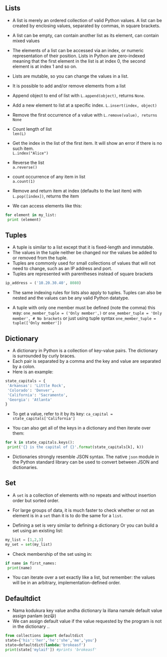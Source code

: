 ## Lists

- A list is merely an ordered collection of valid Python values. A list can be created by enclosing values, separated by commas, in square brackets. 
- A list can be empty, can contain another list as its element, can contain mixed values

- The elements of a list can be accessed via an index, or numeric representation of their position. Lists in Python are zero-indexed meaning that the first element in the list is at index 0, the second element is at index 1 and so on.

- Lists are mutable, so you can change the values in a list.

- It is possible to add and/or remove elements from a list

- Append object to end of list with `L.append(object)`, returns `None`.

- Add a new element to list at a specific index. `L.insert(index, object)`

- Remove the first occurrence of a value with `L.remove(value), returns None`

- Count length of list <br> `len(L)`

- Get the index in the list of the first item. It will show an error if there is no such item. <br> `L.index("Alice")`

- Reverse the list <br> `a.reverse()`

- count occurrence of any item in list <br> `a.count(1)`

- Remove and return item at index (defaults to the last item) with `L.pop([index])`, returns the item

- We can access elements like this:
```python
for element in my_list:
 print (element)
```

## Tuples

- A tuple is similar to a list except that it is fixed-length and immutable. 
- The values in the tuple neither be changed nor the values be added to or removed from the tuple. 
- Tuples are commonly used for small collections of values that will not need to change, such as an IP address and port. 
- Tuples are represented with parentheses instead of square brackets

```python
ip_address = ('10.20.30.40', 8080)
```

- The same indexing rules for lists also apply to tuples. Tuples can also be nested and the values can be any valid Python datatype.

- A tuple with only one member must be defined (note the comma) this way:
`one_member_tuple = ('Only member',)`
or
`one_member_tuple = 'Only member', # No brackets`
or just using tuple syntax
`one_member_tuple = tuple(['Only member'])`

## Dictionary

- A dictionary in Python is a collection of key-value pairs. The dictionary is surrounded by curly braces. 
- Each pair is separated by a comma and the key and value are separated by a colon. 
- Here is an example:
```python
state_capitals = {
 'Arkansas': 'Little Rock',
 'Colorado': 'Denver',
 'California': 'Sacramento',
 'Georgia': 'Atlanta'
}
```

- To get a value, refer to it by its key:
`ca_capital = state_capitals['California']`

- You can also get all of the keys in a dictionary and then iterate over them:
```python
for k in state_capitals.keys():
 print('{} is the capital of {}'.format(state_capitals[k], k))
```

- Dictionaries strongly resemble JSON syntax. The native `json` module in the Python standard library can be used to convert between JSON and dictionaries.

## Set

- A `set` is a collection of elements with no repeats and without insertion order but sorted order. 
- For large groups of data, it is much faster to check whether or not an element is in a `set` than it is to do the same for a `list`.

- Defining a set is very similar to defining a dictionary
Or you can build a set using an existing list:
```python
my_list = [1,2,3]
my_set = set(my_list)
```

- Check membership of the set using in:
```python
if name in first_names:
 print(name)
```

- You can iterate over a set exactly like a list, but remember: the values will be in an arbitrary, implementation-defined order.

## Defaultdict

- Nama kodukura key value andha dictionary la illana namale default value assign panlam (ez😃)
- We can assign default value if the value requested by the program is not in the dictionary ..

```python
from collections import defaultdict
state={'his':'her','he':'she','me','you'}
state=defaultdict(lambda:'brokeasf')
print(state['mylaif']) #prints 'brokeasf'
```
